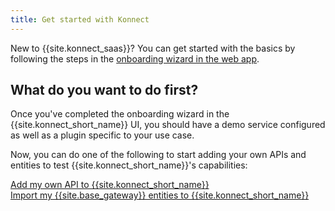 ```yaml
---
title: Get started with Konnect
---
```


New to {{site.konnect_saas}}? You can get started with the basics by following the steps in the [onboarding wizard in the web app](https://konghq.com/products/kong-konnect/register?utm_medium=referral&utm_source=docs&utm_campaign=gateway-konnect&utm_content=gateway-quickstart-install). 

## What do you want to do first?

Once you've completed the onboarding wizard in the {{site.konnect_short_name}} UI, you should have a demo service configured as well as a plugin specific to your use case.

Now, you can do one of the following to start adding your own APIs and entities to test {{site.konnect_short_name}}'s capabilities:

<div class="docs-grid-install max-2">

  <a href="/konnect/getting-started/add-api/" class="docs-grid-install-block no-description">
    <img class="install-icon no-image-expand" src="/assets/images/icons/documentation/icn-flag.svg" alt="">
    <div class="install-text">Add my own API to {{site.konnect_short_name}}</div>
  </a>

  <a href="/konnect/getting-started/import/" class="docs-grid-install-block no-description">
    <img class="install-icon no-image-expand" src="/assets/images/icons/documentation/icn-deployment-color.svg" alt="">
    <div class="install-text">Import my {{site.base_gateway}} entities to {{site.konnect_short_name}}</div>
  </a>

</div>
